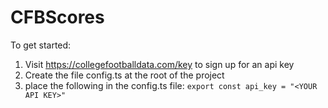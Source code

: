 # CFBScores

To get started:
1. Visit https://collegefootballdata.com/key to sign up for an api key
2. Create the file config.ts at the root of the project
3. place the following in the config.ts file: `export const api_key = "<YOUR API KEY>"`